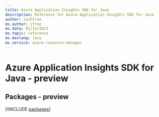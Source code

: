 ```yaml
---
title: Azure Application Insights SDK for Java
description: Reference for Azure Application Insights SDK for Java
author: joshfree
ms.author: jfree
ms.data: 01/14/2023
ms.topic: reference
ms.devlang: java
ms.service: azure-resource-manager
---
```

# Azure Application Insights SDK for Java - preview
## Packages - preview
[!INCLUDE [packages](application-insights-index.md)]